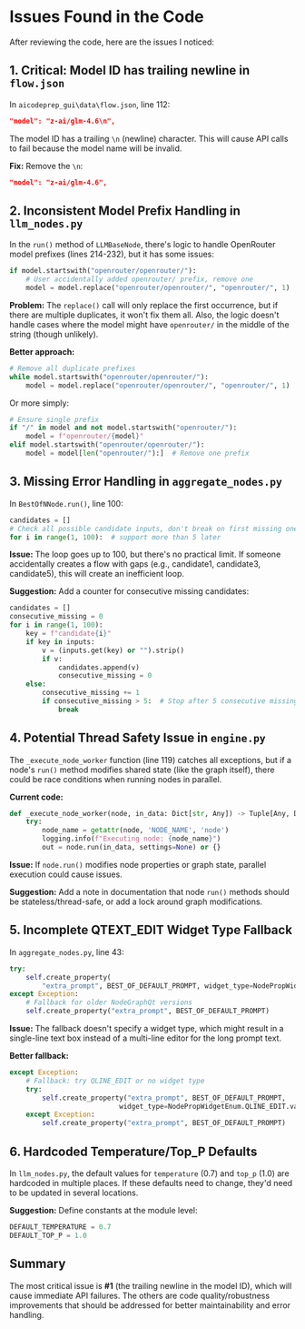 # Issues Found in the Code

After reviewing the code, here are the issues I noticed:

## 1. **Critical: Model ID has trailing newline in `flow.json`**

In `aicodeprep_gui\data\flow.json`, line 112:

```json
"model": "z-ai/glm-4.6\n",
```

The model ID has a trailing `\n` (newline) character. This will cause API calls to fail because the model name will be invalid.

**Fix:** Remove the `\n`:
```json
"model": "z-ai/glm-4.6",
```

## 2. **Inconsistent Model Prefix Handling in `llm_nodes.py`**

In the `run()` method of `LLMBaseNode`, there's logic to handle OpenRouter model prefixes (lines 214-232), but it has some issues:

```python
if model.startswith("openrouter/openrouter/"):
    # User accidentally added openrouter/ prefix, remove one
    model = model.replace("openrouter/openrouter/", "openrouter/", 1)
```

**Problem:** The `replace()` call will only replace the first occurrence, but if there are multiple duplicates, it won't fix them all. Also, the logic doesn't handle cases where the model might have `openrouter/` in the middle of the string (though unlikely).

**Better approach:**
```python
# Remove all duplicate prefixes
while model.startswith("openrouter/openrouter/"):
    model = model.replace("openrouter/openrouter/", "openrouter/", 1)
```

Or more simply:
```python
# Ensure single prefix
if "/" in model and not model.startswith("openrouter/"):
    model = f"openrouter/{model}"
elif model.startswith("openrouter/openrouter/"):
    model = model[len("openrouter/"):]  # Remove one prefix
```

## 3. **Missing Error Handling in `aggregate_nodes.py`**

In `BestOfNNode.run()`, line 100:

```python
candidates = []
# Check all possible candidate inputs, don't break on first missing one
for i in range(1, 100):  # support more than 5 later
```

**Issue:** The loop goes up to 100, but there's no practical limit. If someone accidentally creates a flow with gaps (e.g., candidate1, candidate3, candidate5), this will create an inefficient loop.

**Suggestion:** Add a counter for consecutive missing candidates:
```python
candidates = []
consecutive_missing = 0
for i in range(1, 100):
    key = f"candidate{i}"
    if key in inputs:
        v = (inputs.get(key) or "").strip()
        if v:
            candidates.append(v)
            consecutive_missing = 0
    else:
        consecutive_missing += 1
        if consecutive_missing > 5:  # Stop after 5 consecutive missing
            break
```

## 4. **Potential Thread Safety Issue in `engine.py`**

The `_execute_node_worker` function (line 119) catches all exceptions, but if a node's `run()` method modifies shared state (like the graph itself), there could be race conditions when running nodes in parallel.

**Current code:**
```python
def _execute_node_worker(node, in_data: Dict[str, Any]) -> Tuple[Any, Dict[str, Any], Optional[Exception]]:
    try:
        node_name = getattr(node, 'NODE_NAME', 'node')
        logging.info(f"Executing node: {node_name}")
        out = node.run(in_data, settings=None) or {}
```

**Issue:** If `node.run()` modifies node properties or graph state, parallel execution could cause issues.

**Suggestion:** Add a note in documentation that node `run()` methods should be stateless/thread-safe, or add a lock around graph modifications.

## 5. **Incomplete QTEXT_EDIT Widget Type Fallback**

In `aggregate_nodes.py`, line 43:

```python
try:
    self.create_property(
        "extra_prompt", BEST_OF_DEFAULT_PROMPT, widget_type=NodePropWidgetEnum.QTEXT_EDIT.value)
except Exception:
    # Fallback for older NodeGraphQt versions
    self.create_property("extra_prompt", BEST_OF_DEFAULT_PROMPT)
```

**Issue:** The fallback doesn't specify a widget type, which might result in a single-line text box instead of a multi-line editor for the long prompt text.

**Better fallback:**
```python
except Exception:
    # Fallback: try QLINE_EDIT or no widget type
    try:
        self.create_property("extra_prompt", BEST_OF_DEFAULT_PROMPT, 
                           widget_type=NodePropWidgetEnum.QLINE_EDIT.value)
    except Exception:
        self.create_property("extra_prompt", BEST_OF_DEFAULT_PROMPT)
```

## 6. **Hardcoded Temperature/Top_P Defaults**

In `llm_nodes.py`, the default values for `temperature` (0.7) and `top_p` (1.0) are hardcoded in multiple places. If these defaults need to change, they'd need to be updated in several locations.

**Suggestion:** Define constants at the module level:
```python
DEFAULT_TEMPERATURE = 0.7
DEFAULT_TOP_P = 1.0
```

## Summary

The most critical issue is **#1** (the trailing newline in the model ID), which will cause immediate API failures. The others are code quality/robustness improvements that should be addressed for better maintainability and error handling.